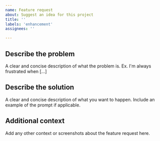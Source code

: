 ```yaml
---
name: Feature request
about: Suggest an idea for this project
title: ''
labels: 'enhancement'
assignees: ''

---
```


## Describe the problem

A clear and concise description of what the problem is. Ex. I'm always frustrated when [...]

## Describe the solution

A clear and concise description of what you want to happen. Include an example of the prompt if applicable.

## Additional context

Add any other context or screenshots about the feature request here. 